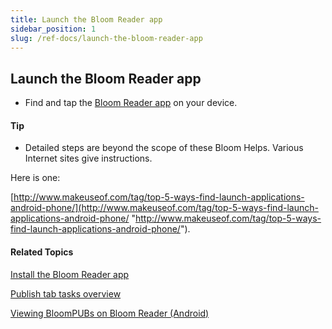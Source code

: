 ```yaml
---
title: Launch the Bloom Reader app
sidebar_position: 1
slug: /ref-docs/launch-the-bloom-reader-app
---
```


## Launch the Bloom Reader app

-   Find and tap the [Bloom Reader app](../../Concepts/Bloom_Reader_App.md) on your device.

#### Tip

-   Detailed steps are beyond the scope of these Bloom Helps. Various Internet sites give instructions.
    

Here is one:

[http://www.makeuseof.com/tag/top-5-ways-find-launch-applications-android-phone/](http://www.makeuseof.com/tag/top-5-ways-find-launch-applications-android-phone/ "http://www.makeuseof.com/tag/top-5-ways-find-launch-applications-android-phone/").

#### Related Topics

[Install the Bloom Reader app](Install_Bloom_Reader_app.md)

[Publish tab tasks overview](Publish_tasks_overview.md)

[Viewing BloomPUBs on Bloom Reader (Android)](Make_a_BloomPUB_file_overview.md)